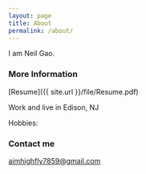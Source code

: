 ```yaml
---
layout: page
title: About
permalink: /about/
---
```


I am Neil Gao.

### More Information
[Resume]({{ site.url }}/file/Resume.pdf)

Work and live in Edison, NJ

Hobbies: 

### Contact me

[aimhighfly7859@gmail.com](mailto:aimhighfly7859@gmail.com)
